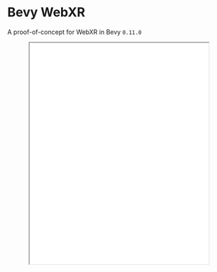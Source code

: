 # Bevy WebXR


A proof-of-concept for WebXR in Bevy `0.11.0`


<div style="text-align:center">
	<iframe src="../../demos/bevy-webxr" width="80%" height="500px"/></iframe>
</div>